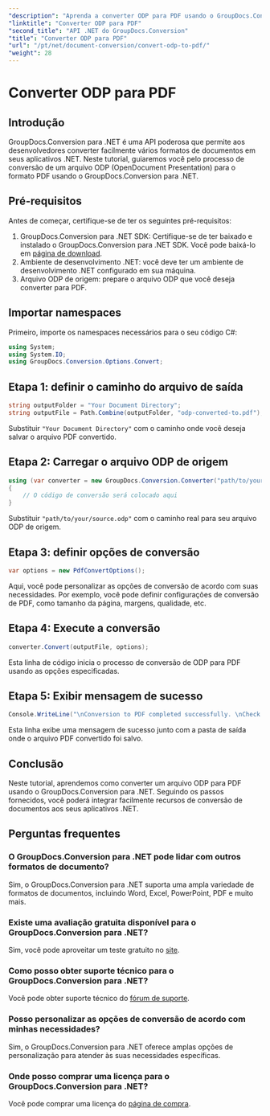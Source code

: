```yaml
---
"description": "Aprenda a converter ODP para PDF usando o GroupDocs.Conversion para .NET. Siga nosso guia passo a passo para uma conversão de documentos perfeita."
"linktitle": "Converter ODP para PDF"
"second_title": "API .NET do GroupDocs.Conversion"
"title": "Converter ODP para PDF"
"url": "/pt/net/document-conversion/convert-odp-to-pdf/"
"weight": 28
---
```


# Converter ODP para PDF

## Introdução
GroupDocs.Conversion para .NET é uma API poderosa que permite aos desenvolvedores converter facilmente vários formatos de documentos em seus aplicativos .NET. Neste tutorial, guiaremos você pelo processo de conversão de um arquivo ODP (OpenDocument Presentation) para o formato PDF usando o GroupDocs.Conversion para .NET.
## Pré-requisitos
Antes de começar, certifique-se de ter os seguintes pré-requisitos:
1. GroupDocs.Conversion para .NET SDK: Certifique-se de ter baixado e instalado o GroupDocs.Conversion para .NET SDK. Você pode baixá-lo em [página de download](https://releases.groupdocs.com/conversion/net/).
2. Ambiente de desenvolvimento .NET: você deve ter um ambiente de desenvolvimento .NET configurado em sua máquina.
3. Arquivo ODP de origem: prepare o arquivo ODP que você deseja converter para PDF.

## Importar namespaces
Primeiro, importe os namespaces necessários para o seu código C#:
```csharp
using System;
using System.IO;
using GroupDocs.Conversion.Options.Convert;
```
## Etapa 1: definir o caminho do arquivo de saída
```csharp
string outputFolder = "Your Document Directory";
string outputFile = Path.Combine(outputFolder, "odp-converted-to.pdf");
```
Substituir `"Your Document Directory"` com o caminho onde você deseja salvar o arquivo PDF convertido.
## Etapa 2: Carregar o arquivo ODP de origem
```csharp
using (var converter = new GroupDocs.Conversion.Converter("path/to/your/source.odp"))
{
    // O código de conversão será colocado aqui
}
```
Substituir `"path/to/your/source.odp"` com o caminho real para seu arquivo ODP de origem.
## Etapa 3: definir opções de conversão
```csharp
var options = new PdfConvertOptions();
```
Aqui, você pode personalizar as opções de conversão de acordo com suas necessidades. Por exemplo, você pode definir configurações de conversão de PDF, como tamanho da página, margens, qualidade, etc.
## Etapa 4: Execute a conversão
```csharp
converter.Convert(outputFile, options);
```
Esta linha de código inicia o processo de conversão de ODP para PDF usando as opções especificadas.
## Etapa 5: Exibir mensagem de sucesso
```csharp
Console.WriteLine("\nConversion to PDF completed successfully. \nCheck output in {0}", outputFolder);
```
Esta linha exibe uma mensagem de sucesso junto com a pasta de saída onde o arquivo PDF convertido foi salvo.

## Conclusão
Neste tutorial, aprendemos como converter um arquivo ODP para PDF usando o GroupDocs.Conversion para .NET. Seguindo os passos fornecidos, você poderá integrar facilmente recursos de conversão de documentos aos seus aplicativos .NET.
## Perguntas frequentes
### O GroupDocs.Conversion para .NET pode lidar com outros formatos de documento?
Sim, o GroupDocs.Conversion para .NET suporta uma ampla variedade de formatos de documentos, incluindo Word, Excel, PowerPoint, PDF e muito mais.
### Existe uma avaliação gratuita disponível para o GroupDocs.Conversion para .NET?
Sim, você pode aproveitar um teste gratuito no [site](https://releases.groupdocs.com/).
### Como posso obter suporte técnico para o GroupDocs.Conversion para .NET?
Você pode obter suporte técnico do [fórum de suporte](https://forum.groupdocs.com/c/conversion/11).
### Posso personalizar as opções de conversão de acordo com minhas necessidades?
Sim, o GroupDocs.Conversion para .NET oferece amplas opções de personalização para atender às suas necessidades específicas.
### Onde posso comprar uma licença para o GroupDocs.Conversion para .NET?
Você pode comprar uma licença do [página de compra](https://purchase.groupdocs.com/buy).
